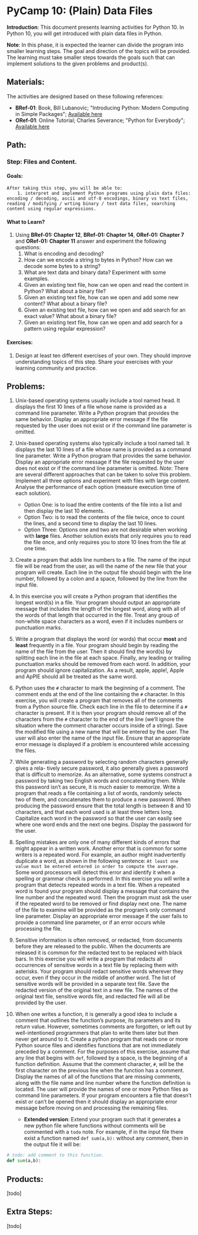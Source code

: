 # PyCamp 10: (Plain) Data Files

**Introduction**: This document presents learning activities for Python 10. In Python 10, you will get introduced with plain data files in Python. 

**Note**: In this phase, it is expected the learner can divide the program into smaller learning steps. The goal and direction of the topics will be provided. The learning must take smaller steps towards the goals such that can implement solutions to the given problems and product(s).

## Materials:

The activities are designed based on these following references:

- **BRef-01**: Book, Bill Lubanovic; "Introducing Python: Modern Computing in Simple Packages"; [Available here](https://www.oreilly.com/library/view/introducing-python-2nd/9781492051374/) 
- **ORef-01**: Online Tutorial; Charles Severance; "Python for Everybody"; [Available here](https://books.trinket.io/pfe/index.html)


## Path:

### Step: Files and Content.

#### Goals:

```
After taking this step, you will be able to:
	1. interpret and implement Python programs using plain data files: encoding / decoding, ascii and utf-8 encodings, binary vs text files, reading / modifying / wrting binary / text data files, searching content using regular expressions.
```

#### What to Learn?

1. Using **BRef-01: Chapter 12**, **BRef-01: Chapter 14**, **ORef-01: Chapter 7** and **ORef-01: Chapter 11** answer and experiment the following questions:
   1. What is encoding and decoding?
   2. How can we encode a string to bytes in Python? How can we decode some bytes to a string?
   3. What are text data and binary data? Experiment with some examples.
   4. Given an existing text file, how can we open and read the content in Python? What about a binary file?
   5. Given an existing text file, how can we open and add some new content? What about a binary file?
   6. Given an existing text file, how can we open and add search for an exact value? What about a binary file?
   7. Given an existing text file, how can we open and add search for a pattern using regular expression? 

#### Exercises:

1. Design at least ten different exercises of your own. They should improve understanding topics of this step. Share your exercises with your learning community and practice.


## Problems:
1. Unix-based operating systems usually include a tool named head. It displays the first 10 lines of a file whose name is provided as a command line parameter. Write a Python program that provides the same behavior. Display an appropriate error message if the file requested by the user does not exist or if the command line
parameter is omitted.

2. Unix-based operating systems also typically include a tool named tail. It displays the last 10 lines of a file whose name is provided as a command line parameter. Write a Python program that provides the same behavior. Display an appropriate error message if the file requested by the user does not exist or if the command line
parameter is omitted.
*Note*: There are several different approaches that can be taken to solve this problem. Implement all three options and experiment with files with large content. Analyse the performance of each option (measure execution time of each solution).
	- Option One: is to load the entire contents of the file into a list and then display the last 10 elements.
	- Option Two: is to read the contents of the file twice, once to count the lines, and a second time to display the last 10 lines. 
	- Option Three: Options one and two are  not desirable when working with **large** files. Another solution exists that only requires you to read the file once, and only requires you to store 10 lines from the file at one time. 

3. Create a program that adds line numbers to a file. The name of the input file will be read from the user, as will the name of the new file that your program will create. Each line in the output file should begin with the line number, followed by a colon and a space, followed by the line from the input file.

4. In this exercise you will create a Python program that identifies the longest word(s) in a file. Your program should output an appropriate message that includes the length of the longest word, along with all of the words of that length that occurred in the file. Treat any group of non-white space characters as a word, even if it includes numbers or punctuation marks.

5. Write a program that displays the word (or words) that occur **most** and **least** frequently in a file. Your program should begin by reading the name of the file from the user. Then it should find the word(s) by splitting each line in the file at each space. Finally, any leading or trailing punctuation marks should be removed from each word. In addition, your program should ignore capitalization. As a result, apple, apple!, Apple and ApPlE should all be treated as the same word.

6. Python uses the `#` character to mark the beginning of a comment. The comment ends at the end of the line containing the `#` character. In this exercise, you will create a program that removes all of the comments from a Python source file. Check each line in the file to determine if a `#` character is present. If it is then your program should remove all of the characters from the `#` character to the end of the line (we’ll ignore the situation where the comment character occurs inside of a string). Save the modified file using a new name that will be entered by the user. The user will also enter the name of the input file. Ensure that an appropriate error message is displayed if a problem is encountered while accessing the files.

7. While generating a password by selecting random characters generally gives a rela- tively secure password, it also generally gives a password that is difficult to memorize. As an alternative, some systems construct a password by taking two English words and concatenating them. While this password isn’t as secure, it is much easier to
memorize.
Write a program that reads a file containing a list of words, randomly selects two
of them, and concatenates them to produce a new password. When producing the password ensure that the total length is between 8 and 10 characters, and that each word used is at least three letters long. Capitalize each word in the password so that the user can easily see where one word ends and the next one begins. Display the password for the user.

8. Spelling mistakes are only one of many different kinds of errors that might appear in a written work. Another error that is common for some writers is a repeated word. For example, an author might inadvertently duplicate a word, as shown in the following sentence:
`At least one value must be entered
entered in order to compute the average.`
Some word processors will detect this error and identify it when a spelling or grammar check is performed. In this exercise you will write a program that detects repeated words in a text file. When a repeated word is found your program should display a message that contains the line number and the repeated word. Then the program must ask the user if the repeated word to be removed or find display next one. 
The name of the file to examine will be provided as the program’s only command line parameter. Display an appropriate error message if the user fails to provide a command line parameter, or if an error occurs while processing the file.

9. Sensitive information is often removed, or redacted, from documents before they are released to the public. When the documents are released it is common for the
redacted text to be replaced with black bars.
In this exercise you will write a program that redacts all occurrences of sensitive
words in a text file by replacing them with asterisks. Your program should redact sensitive words wherever they occur, even if they occur in the middle of another word. The list of sensitive words will be provided in a separate text file. Save the redacted version of the original text in a new file. The names of the original text file, sensitive words file, and redacted file will all be provided by the user.

10. When one writes a function, it is generally a good idea to include a comment that outlines the function’s purpose, its parameters and its return value. However, sometimes comments are forgotten, or left out by well-intentioned programmers that plan to write them later but then never get around to it.
Create a python program that reads one or more Python source files and identifies functions that are not immediately preceded by a comment. For the purposes of this exercise, assume that any line that begins with `def`, followed by a space, is the beginning of a function definition. Assume that the comment character, `#`, will be the first character on the previous line when the function has a comment. Display the names of all of the functions that are missing comments, along with the file name and line number where the function definition is located.
The user will provide the names of one or more Python files as command line parameters. If your program encounters a file that doesn’t exist or can’t be opened then it should display an appropriate error message before moving on and processing the remaining files.
	- **Extended version**: Extend your program such that it generates a new python file where functions without comments will be commented with a `todo` note. For example, if in the input file there exist a function named `def sum(a,b):` without any comment, then in the output file it will be:

```python
# todo: add comment to this function.
def sum(a,b):
``` 

	
## Products:
[todo]

## Extra Steps: 
[todo]



